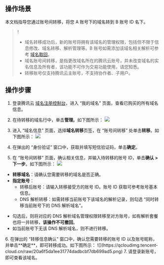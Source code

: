 


## 操作场景

本文档指导您通过账号间转移，将您 A 账号下的域名转到 B 账号 ID 名下。
>!
>- 域名转移成功后，新的账号将拥有该域名的管理权限，包括但不限于信息修改、域名转移、解析管理等。B 账号如需添加该域名相关解析可参考 [域名取回](链接)。
>- 域名账号间转移，是指更改域名所在的腾讯云账号，并未改变域名的实名信息及所有者，该功能不可作为交易功能使用，请您知悉。
>- 转移账号仅支持腾讯云主账号，不支持协作者、子用户。
>
## 操作步骤

1. 登录腾讯云 [域名注册控制台](链接)，进入 “我的域名” 页面，查看已购买的所有域名信息。
2. 在待转移的域名行中，单击**管理**。如下图所示：
![](https://qcloudimg.tencent-cloud.cn/raw/b34df866d595d8b6cdea2966dd7c12d4.png)
3. 进入 “域名信息” 页面，选择**域名转移**页签，在 “账号间转移” 处单击**转移**。如下图所示：
![](https://qcloudimg.tencent-cloud.cn/raw/7818c6d4c83a31d0c4cd0553a15a334e.png)
4. 在弹出的 “身份验证” 窗口中，获取并填写短信验证码，单击**确定**。

5. 在 “账号间转移” 页面，确认相关信息，并输入待转移的账号 ID，单击**确认 > 下一步**。如下图所示：
![](https://qcloudimg.tencent-cloud.cn/raw/05231418aa924327a9b2a72f8d54f01a.png)
 - **转移域名**：请确认您需要转移的域名是否正确。
 - **指定账号**：
    - 转移后账号：请输入转移接受方的账号 ID。账号 ID 获取可参考账号基本信息。
    - DNS 解析转移：如需转移当前账号下该域名的解析记录，则勾选 “同时转移当前账号下的 DNS 解析域名”。
<dx-alert infotype="notice" title="">
<ul><li>勾选后，则将对应的 DNS 解析域名管理权限转移至对方账号，如有解析套餐也将一并转移，<b>该操作不可撤回</b>。</li>
<li>如当前账号下无该 DNS 解析域名，则不进行转移。</li></ul>
</dx-alert>
6. 在弹出的 “转移信息确认” 窗口中，确认您需要转移的账号 ID 以及账号昵称，并单击**确定**，即可转移成功。如下图所示：
![](https://qcloudimg.tencent-cloud.cn/raw/20a6f5da1ee31774dadbcbf7db699ad5.png)
7. 请登录新账号，即可查看该域名。




